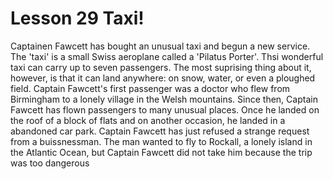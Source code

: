 #  Lesson 29 Taxi!
 
Captainen Fawcett has bought an unusual taxi and begun a new service. The 'taxi' is a small Swiss aeroplane called a 'Pilatus Porter'. Thsi wonderful taxi can carry up to seven passengers. The most suprising thing about it, however, is that it can land anywhere: on snow, water, or even a ploughed field. Captain Fawcett's first passenger was a doctor who flew from Birmingham to a lonely village in the Welsh mountains. Since then, Captain Fawcett has flown passengers to many unusual places. Once he landed on the roof of a block of flats and on another occasion, he landed in a abandoned car park. Captain Fawcett has just refused a strange request from a buissnessman. The man wanted to fly to Rockall, a lonely island in the Atlantic Ocean, but Captain Fawcett did not take him because the trip was too dangerous
